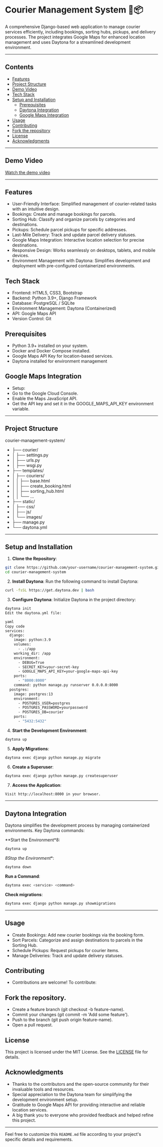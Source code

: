 # Courier Management System 🚚📦
A comprehensive Django-based web application to manage courier services efficiently, including bookings, sorting hubs, pickups, and delivery processes. The project integrates Google Maps for enhanced location management and uses Daytona for a streamlined development environment.

---

## Contents
- [Features](#features)
- [Project Structure](#project-structure)
- [Demo Video](#demo-video)
- [Tech Stack](#tech-stack)
- [Setup and Installation](#setup-and-installation)
  - [Prerequisites](#prerequisites)
  - [Daytona Integration](#daytona-integration)
  - [Google Maps Integration](#google-maps-integration)
- [Usage](#usage)
- [Contributing](#contributing)
- [Fork the repository](#fork-the-repository)
- [License](#license)
- [Acknowledgments](#acknowledgments)

---

## Demo Video
[Watch the demo video](https://github.com/user-attachments/assets/9f5d865a-2582-49c8-a07b-02e896bcfff1)

---
## Features
- User-Friendly Interface: Simplified management of courier-related tasks with an intuitive design.
- Bookings: Create and manage bookings for parcels.
- Sorting Hub: Classify and organize parcels by categories and destinations.
- Pickups: Schedule parcel pickups for specific addresses.
- Last-Mile Delivery: Track and update parcel delivery statuses.
- Google Maps Integration: Interactive location selection for precise destinations.
- Responsive Design: Works seamlessly on desktops, tablets, and mobile devices.
- Environment Management with Daytona: Simplifies development and deployment with pre-configured containerized environments.

## Tech Stack
- Frontend: HTML5, CSS3, Bootstrap
- Backend: Python 3.9+, Django Framework
- Database: PostgreSQL / SQLite
- Environment Management: Daytona (Containerized)
- API: Google Maps API
- Version Control: Git


## Prerequisites
- Python 3.9+ installed on your system.
- Docker and Docker Compose installed.
- Google Maps API Key for location-based services.
- Daytona installed for environment management

## Google Maps Integration
- Setup:
- Go to the Google Cloud Console.
- Enable the Maps JavaScript API.
- Get the API key and set it in the GOOGLE_MAPS_API_KEY environment variable.

---

## Project Structure
courier-management-system/
- ├── courier/
- │   ├── settings.py
- │   ├── urls.py
- │   ├── wsgi.py
- ├── templates/
- │   ├── couriers/
- │   │   ├── base.html
- │   │   ├── create_booking.html
- │   │   ├── sorting_hub.html
- │   │   └── ...
- ├── static/
- │   ├── css/
- │   ├── js/
- │   └── images/
- ├── manage.py
- └── daytona.yml

---


## Setup and Installation
1. **Clone the Repository**:
  ```sh
  git clone https://github.com/your-username/courier-management-system.git
  cd courier-management-system
  ```
2. **Install Daytona**:
Run the following command to install Daytona:

  ```sh
  curl -fsSL https://get.daytona.dev | bash
  ```
3. **Configure Daytona**:
Initialize Daytona in the project directory:
  ```sh
  daytona init
  Edit the daytona.yml file:
  
  yaml
  Copy code
  services:
    django:
      image: python:3.9
      volumes:
        - .:/app
      working_dir: /app
      environment:
        - DEBUG=True
        - SECRET_KEY=your-secret-key
        - GOOGLE_MAPS_API_KEY=your-google-maps-api-key
      ports:
        - "8000:8000"
      command: python manage.py runserver 0.0.0.0:8000
    postgres:
      image: postgres:13
      environment:
        - POSTGRES_USER=postgres
        - POSTGRES_PASSWORD=yourpassword
        - POSTGRES_DB=courier
      ports:
        - "5432:5432"
  ```
4. **Start the Development Environment**:
  ```sh
  daytona up
  ```
5. **Apply Migrations**:
  ```sh
  daytona exec django python manage.py migrate
  ```
6. **Create a Superuser**:
  ```sh
  daytona exec django python manage.py createsuperuser
  ```
7. **Access the Application**:
```sh  
Visit http://localhost:8000 in your browser.
```

---

## Daytona Integration
Daytona simplifies the development process by managing containerized environments.
Key Daytona commands:

**Start the Environment*8: 
  ```sh
  daytona up
  ```
*8Stop the Environment**: 
  ```sh
  daytona down
  ```
**Run a Command**: 
  ```sh
  daytona exec <service> <command>
  ```
**Check migrations**:
  ```sh
  daytona exec django python manage.py showmigrations
  ```

---

## Usage
- Create Bookings: Add new courier bookings via the booking form.
- Sort Parcels: Categorize and assign destinations to parcels in the Sorting Hub.
- Schedule Pickups: Request pickups for courier items.
- Manage Deliveries: Track and update delivery statuses.

## Contributing
- Contributions are welcome! To contribute:

## Fork the repository.
- Create a feature branch (git checkout -b feature-name).
- Commit your changes (git commit -m 'Add some feature').
- Push to the branch (git push origin feature-name).
- Open a pull request.

## License
This project is licensed under the MIT License. See the [LICENSE](LICENSE) file for details.

## Acknowledgments
- Thanks to the contributors and the open-source community for their invaluable tools and resources.
- Special appreciation to the Daytona team for simplifying the development environment setup.
- Gratitude to Google Maps API for providing interactive and reliable location services.
- A big thank you to everyone who provided feedback and helped refine this project.

---

Feel free to customize this `README.md` file according to your project's specific details and requirements.
